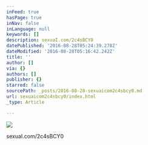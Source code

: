 ```yaml
---
inFeed: true
hasPage: true
inNav: false
inLanguage: null
keywords: []
description: sexuaI.com/2c4sBCY0
datePublished: '2016-08-28T05:24:39.278Z'
dateModified: '2016-08-28T05:16:42.242Z'
title: ''
author: []
via: {}
authors: []
publisher: {}
starred: false
sourcePath: _posts/2016-08-28-sexuaicom2c4sbcy0.md
url: sexuaicom2c4sbcy0/index.html
_type: Article

---
```

![](https://the-grid-user-content.s3-us-west-2.amazonaws.com/e27d9258-1edb-4500-af1c-b4479faccc32.jpg)

sexuaI.com/2c4sBCY0